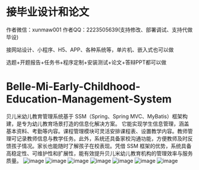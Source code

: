 # 接毕业设计和论文
作者微信：xunmaw001  作者QQ：2223505639(支持修改、部署调试、支持代做毕设)

接网站设计、小程序、H5、APP、各种系统等，单片机、嵌入式也可以做

选题+开题报告+任务书+程序定制+安装测试+论文+答辩PPT都可以做
# Belle-Mi-Early-Childhood-Education-Management-System
贝儿米幼儿教育管理系统基于 SSM（Spring、Spring MVC、MyBatis）框架构建，是专为幼儿教育场景打造的信息化解决方案。  它能实现学生信息管理，涵盖基本资料、考勤等内容。课程管理模块可灵活安排课程表、设置教学内容。教师管理可记录教师信息与教学任务。此外，系统还具备家校沟通功能，方便教师及时反馈孩子情况。家长也能随时了解孩子在校表现。凭借 SSM 框架的优势，系统具备高稳定性、可维护性和扩展性，能有效提升贝儿米幼儿教育机构的管理效率与服务质量。 
![image](https://github.com/user-attachments/assets/35930ff1-59d3-4241-a068-8c811343e52c)
![image](https://github.com/user-attachments/assets/9b6bebf4-9787-41e9-8c6d-0fae6b7e1221)
![image](https://github.com/user-attachments/assets/ec691814-b1bf-4eb1-8344-4f3725a431f0)
![image](https://github.com/user-attachments/assets/5c70eb77-7fe4-4e71-830b-b5c47f7ab86e)
![image](https://github.com/user-attachments/assets/75e3ec34-5f7c-4ab3-a142-eb0ff17d1aca)
![image](https://github.com/user-attachments/assets/0e337030-aa34-421a-937b-49bc3306a79c)
![image](https://github.com/user-attachments/assets/e31ce08a-4e13-4968-a95d-d123f6db211c)
